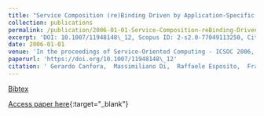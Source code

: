 ```yaml
---
title: "Service Composition (re)Binding Driven by Application-Specific QoS"
collection: publications
permalink: /publication/2006-01-01-Service-Composition-reBinding-Driven-by-Application-Specific-QoS
excerpt: 'DOI: 10.1007/11948148\_12, Scopus ID: 2-s2.0-77049113250, Cited by: 44'
date: 2006-01-01
venue: 'In the proceedings of Service-Oriented Computing - ICSOC 2006, 4th International Conference, Chicago, IL, USA, December 4-7, 2006, Proceedings'
paperurl: 'https://doi.org/10.1007/11948148\_12'
citation: ' Gerardo Canfora,  Massimiliano Di,  Raffaele Esposito,  Francesco Perfetto,  Maria Villani, &quot;Service Composition (re)Binding Driven by Application-Specific QoS.&quot; In the proceedings of Service-Oriented Computing - ICSOC 2006, 4th International Conference, Chicago, IL, USA, December 4-7, 2006, Proceedings, 2006.'
---
```

[Bibtex](https://dblp.org/rec/bib/conf/icsoc/CanforaPEPV06)

[Access paper here](https://doi.org/10.1007/11948148\_12){:target="_blank"}
